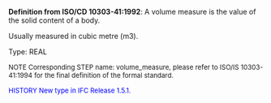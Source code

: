 ﻿**Definition from ISO/CD 10303-41:1992**: A volume measure is the value of the solid content of a body.

Usually measured in cubic metre (m3).

Type: REAL

> <font size="-1">
  NOTE Corresponding STEP name: volume_measure, please refer to ISO/IS 10303-41:1994
  for the final definition of the formal standard.
</font>

> <font size="-1" color="#0000FF">
  HISTORY New type in IFC Release 1.5.1.
</font>
